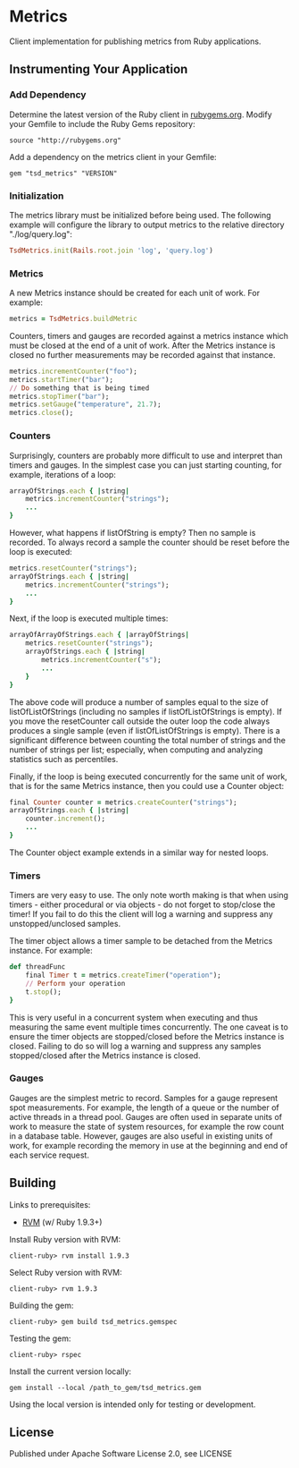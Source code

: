 Metrics
=======

Client implementation for publishing metrics from Ruby applications. 


Instrumenting Your Application
------------------------------

### Add Dependency

Determine the latest version of the Ruby client in [rubygems.org](https://rubygems.org/gems/tsd_metrics).  Modify your Gemfile to include the Ruby Gems repository:

    source "http://rubygems.org"

Add a dependency on the metrics client in your Gemfile:

    gem "tsd_metrics" "VERSION"

### Initialization

The metrics library must be initialized before being used. The following example will configure the library to output metrics to the relative directory "./log/query.log":

```ruby
TsdMetrics.init(Rails.root.join 'log', 'query.log')
```

### Metrics

A new Metrics instance should be created for each unit of work.  For example:

```ruby
metrics = TsdMetrics.buildMetric
```

Counters, timers and gauges are recorded against a metrics instance which must be closed at the end of a unit of work.  After the Metrics instance is closed no further measurements may be recorded against that instance.
 
 ```ruby
metrics.incrementCounter("foo");
metrics.startTimer("bar");
// Do something that is being timed
metrics.stopTimer("bar");
metrics.setGauge("temperature", 21.7);
metrics.close();
```

### Counters

Surprisingly, counters are probably more difficult to use and interpret than timers and gauges.  In the simplest case you can just starting counting, for example, iterations of a loop:

```ruby
arrayOfStrings.each { |string|
    metrics.incrementCounter("strings");
    ...
}
```

However, what happens if listOfString is empty? Then no sample is recorded. To always record a sample the counter should be reset before the loop is executed:

```ruby
metrics.resetCounter("strings");
arrayOfStrings.each { |string|
    metrics.incrementCounter("strings");
    ...
}
```

Next, if the loop is executed multiple times:

```ruby
arrayOfArrayOfStrings.each { |arrayOfStrings|
    metrics.resetCounter("strings");
    arrayOfStrings.each { |string|
        metrics.incrementCounter("s");
        ...
    }
}
```

The above code will produce a number of samples equal to the size of listOfListOfStrings (including no samples if listOfListOfStrings is empty).  If you move the resetCounter call outside the outer loop the code always produces a single sample (even if listOfListOfStrings is empty).  There is a significant difference between counting the total number of strings and the number of strings per list; especially, when computing and analyzing statistics such as percentiles. 

Finally, if the loop is being executed concurrently for the same unit of work, that is for the same Metrics instance, then you could use a Counter object:

```ruby 
final Counter counter = metrics.createCounter("strings");
arrayOfStrings.each { |string|
    counter.increment();
    ...
}
```

The Counter object example extends in a similar way for nested loops.

### Timers

Timers are very easy to use. The only note worth making is that when using timers - either procedural or via objects - do not forget to stop/close the timer!  If you fail to do this the client will log a warning and suppress any unstopped/unclosed samples.

The timer object allows a timer sample to be detached from the Metrics instance.  For example:  

```ruby
def threadFunc
    final Timer t = metrics.createTimer("operation");
    // Perform your operation
    t.stop();
}
```

This is very useful in a concurrent system when executing and thus measuring the same event multiple times concurrently.  The one caveat is to ensure the timer objects are stopped/closed before the Metrics instance is closed.  Failing to do so will log a warning and suppress any samples stopped/closed after the Metrics instance is closed.
 
### Gauges

Gauges are the simplest metric to record.  Samples for a gauge represent spot measurements. For example, the length of a queue or the number of active threads in a thread pool.  Gauges are often used in separate units of work to measure the state of system resources, for example the row count in a database table.  However, gauges are also useful in existing units of work, for example recording the memory in use at the beginning and end of each service request.

Building
--------

Links to prerequisites:
* [RVM](https://rvm.io/rvm/install) (w/ Ruby 1.9.3+)

Install Ruby version with RVM:

    client-ruby> rvm install 1.9.3

Select Ruby version with RVM:

    client-ruby> rvm 1.9.3

Building the gem:

    client-ruby> gem build tsd_metrics.gemspec

Testing the gem:

    client-ruby> rspec

Install the current version locally:

    gem install --local /path_to_gem/tsd_metrics.gem

Using the local version is intended only for testing or development. 

License
-------

Published under Apache Software License 2.0, see LICENSE
